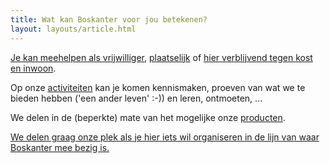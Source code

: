 ```yaml
---
title: Wat kan Boskanter voor jou betekenen?
layout: layouts/article.html
---
```

[Je kan meehelpen als vrijwilliger](/nl/volunteer), [plaatselijk](/nl/volunteer/local) of [hier verblijvend tegen kost en inwoon](nl/volunteer/stay).

Op onze [activiteiten](activities) kan je komen kennismaken, proeven van wat we te bieden hebben ('een ander leven' :-)) en leren, ontmoeten, ...

We delen in de (beperkte) mate van het mogelijke onze [producten](products).

[We delen graag onze plek als je hier iets wil organiseren in de lijn van waar Boskanter mee bezig is.](location)
